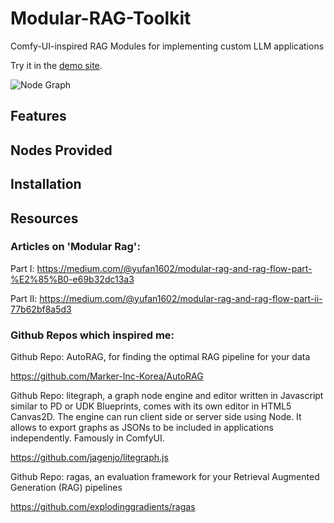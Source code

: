 # Modular-RAG-Toolkit

Comfy-UI-inspired RAG Modules for implementing custom LLM applications

Try it in the [demo site](https://www.google.com).


![Node Graph](1.png "WebGLStudio")

## Features

## Nodes Provided


## Installation





## Resources

### Articles on 'Modular Rag':

Part I: https://medium.com/@yufan1602/modular-rag-and-rag-flow-part-%E2%85%B0-e69b32dc13a3

Part II: https://medium.com/@yufan1602/modular-rag-and-rag-flow-part-ii-77b62bf8a5d3

### Github Repos which inspired me:

Github Repo: AutoRAG, for finding the optimal RAG pipeline for your data

https://github.com/Marker-Inc-Korea/AutoRAG

Github Repo: litegraph, a graph node engine and editor written in Javascript similar to PD or UDK Blueprints, comes with its own editor in HTML5 Canvas2D. The engine can run client side or server side using Node. It allows to export graphs as JSONs to be included in applications independently. Famously in ComfyUI.

https://github.com/jagenjo/litegraph.js


Github Repo: ragas, an evaluation framework for your Retrieval Augmented Generation (RAG) pipelines

https://github.com/explodinggradients/ragas

<!--git reset --hard HEAD^ -->
<!--git push origin -f -->